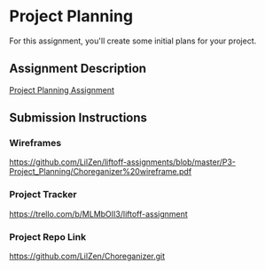 # Project Planning
For this assignment, you'll create some initial plans for your project.

## Assignment Description
[Project Planning Assignment](https://education.launchcode.org/liftoff/modules/assignments/project-planning)

## Submission Instructions

### Wireframes

https://github.com/LilZen/liftoff-assignments/blob/master/P3-Project_Planning/Choreganizer%20wireframe.pdf

### Project Tracker

https://trello.com/b/MLMbOII3/liftoff-assignment

### Project Repo Link

https://github.com/LilZen/Choreganizer.git
